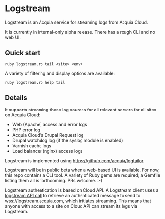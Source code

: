 # Logstream

Logstream is an Acquia service for streaming logs from Acquia Cloud.

It is currently in internal-only alpha release. There has a rough CLI and no
web UI.

## Quick start

```
ruby logstream.rb tail <site> <env>
```

A variety of filtering and display options are available:

```
ruby logstream.rb help tail
```

## Details

It supports streaming these log sources for all relevant servers for all sites
on Acquia Cloud:

* Web (Apache) access and error logs
* PHP error log
* Acquia Cloud's Drupal Request log
* Drupal watchdog log (if the syslog.module is enabled)
* Varnish cache logs
* Load balancer (nginx) access logs

Logstream is implemented using https://github.com/acquia/logtailor.

Logstream will be in public beta when a web-based UI is available. For now,
this repo contains a CLI tool. A variety of Ruby gems are required; a Gemfile
listing them all is forthcoming. PRs welcome. :-)

Logstream authentication is based on Cloud API. A Logstream client uses a <a
href="http://cloudapi.acquia.com/#GET__sites__site_envs__env_logstream-instance_route">logstream
API call</a> to retrieve an authenticated message to send to
wss://logstream.acquia.com, which initiates streaming. This means that anyone
with access to a site on Cloud API can stream its logs via Logstream.


